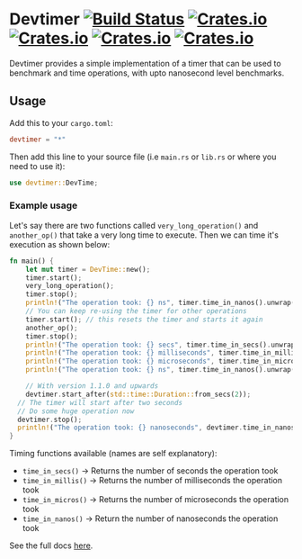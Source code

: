 # Devtimer [![Build Status](https://travis-ci.com/sntdevco/devtimer.svg?branch=master)](https://travis-ci.com/sntdevco/devtimer) [![Crates.io](https://img.shields.io/crates/v/devtimer)](https://crates.io/crates/devtimer) [![Crates.io](https://img.shields.io/badge/docs.rs-Docs-blue)](https://docs.rs/devtimer) [![Crates.io](https://img.shields.io/crates/d/devtimer)](https://crates.io/crates/devtimer) [![Crates.io](https://img.shields.io/crates/l/devtimer)](./LICENSE)
Devtimer provides a simple implementation of a timer that can be used to benchmark and time operations, with upto nanosecond level benchmarks.
## Usage
Add this to your `cargo.toml`:
```toml
devtimer = "*"
```
Then add this line to your source file (i.e `main.rs` or `lib.rs` or where you need to use it):
```rust
use devtimer::DevTime;
```
### Example usage
Let's say there are two functions called `very_long_operation()` and `another_op()` that take a very long time to execute. Then we can time it's execution as shown below:
```rust
fn main() {
    let mut timer = DevTime::new();
    timer.start();
    very_long_operation();
    timer.stop();
    println!("The operation took: {} ns", timer.time_in_nanos().unwrap());
    // You can keep re-using the timer for other operations
    timer.start(); // this resets the timer and starts it again
    another_op();
    timer.stop();
    println!("The operation took: {} secs", timer.time_in_secs().unwrap());
    println!("The operation took: {} milliseconds", timer.time_in_millis().unwrap());
    println!("The operation took: {} microseconds", timer.time_in_micros().unwrap());
    println!("The operation took: {} ns", timer.time_in_nanos().unwrap());

    // With version 1.1.0 and upwards
    devtimer.start_after(std::time::Duration::from_secs(2));
  // The timer will start after two seconds
  // Do some huge operation now
  devtimer.stop();
  println!("The operation took: {} nanoseconds", devtimer.time_in_nanos().unwrap());
}
```
Timing functions available (names are self explanatory):
- `time_in_secs()` -> Returns the number of seconds the operation took
- `time_in_millis()` -> Returns the number of milliseconds the operation took
- `time_in_micros()` -> Returns the number of microseconds the operation took
- `time_in_nanos()` -> Return the number of nanoseconds the operation took

See the full docs [here](https://docs.rs/devtimer).